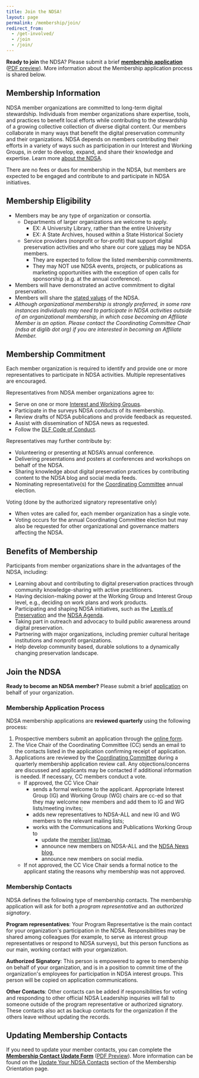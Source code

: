 ```yaml
---
title: Join the NDSA!
layout: page
permalink: /membership/join/
redirect_from:
  - /get-involved/
  - /join
  - /join/
---
```

**Ready to join** the NDSA? Please submit a brief **[membership application](https://docs.google.com/forms/d/1hcndPYdqRjcTyaq0dP3uZZzg2nKG35mC6xUZIBl9e_U/viewform)** ([PDF preview](/documents/ndsaMembershipApplication_2021-09-27.pdf)). More information about the Membership application process is shared below.  
## Membership Information
NDSA member organizations are committed to long-term digital stewardship. Individuals from member organizations share expertise, tools, and practices to benefit local efforts while contributing to the stewardship of a growing collective collection of diverse digital content. Our members collaborate in many ways that benefit the digital preservation community and their organizations. NDSA depends on members contributing their efforts in a variety of ways such as participation in our Interest and Working Groups, in order to develop, expand, and share their knowledge and expertise. Learn more [about the NDSA](/about/).

There are no fees or dues for membership in the NDSA, but members are expected to be engaged and contribute to and participate in NDSA initiatives.
## Membership Eligibility
- Members may be any type of organization or consortia.
  - Departments of larger organizations are welcome to apply.
    - EX: A University Library, rather than the entire University
    - EX: A State Archives, housed within a State Historical Society
  - Service providers (nonprofit or for-profit) that support digital preservation activities and who share our core [values](/values/) may be NDSA members. 
    - They are expected to follow the listed membership commitments.  
    - They may NOT use NDSA events, projects, or publications as marketing opportunities with the exception of open calls for sponsorship (e.g. at  the annual conference).  
- Members will have demonstrated an active commitment to digital preservation.
- Members will share the [stated values](/values/) of the NDSA.
- *Although organizational membership is strongly preferred, in some rare instances individuals may need to participate in NDSA activities outside of an organizational membership, in which case becoming an Affiliate Member is an option. Please contact the Coordinating Committee Chair (ndsa at diglib dot org) if you are interested in becoming an Affiliate Member.*

## Membership Commitment
Each member organization is required to identify and provide one or more representatives to participate in NDSA activities.  Multiple representatives are encouraged. 

Representatives from NDSA member organizations agree to:
- Serve on one or more [Interest and Working Groups](/working-groups/).
- Participate in the surveys NDSA conducts of its membership.
- Review drafts of NDSA publications and provide feedback as requested.
- Assist with dissemination of NDSA news as requested.
- Follow the [DLF Code of Conduct](https://www.diglib.org/about/code-of-conduct/).

Representatives may further contribute by:
- Volunteering or presenting at NDSA’s annual conference.  
- Delivering presentations and posters at conferences and workshops on behalf of the NDSA.
- Sharing knowledge about digital preservation practices by contributing content to the NDSA blog and social media feeds.
- Nominating representative(s) for the [Coordinating Committee](/leadership/) annual election.

Voting (done by the authorized signatory representative only)
- When votes are called for, each member organization has a single vote.  
- Voting occurs for the annual Coordinating Committee election but may also be requested for other organizational and governance matters affecting the NDSA.
  
## Benefits of Membership
Participants from member organizations share in the advantages of the NDSA, including:
- Learning about and contributing to digital preservation practices through community knowledge-sharing with active practitioners. 
- Having decision-making power at the Working Group and Interest Group level, e.g., deciding on work plans and work products.
- Participating and shaping NDSA initiatives, such as the [Levels of Preservation](/activities/levels-of-digital-preservation/) and the [NDSA Agenda](/national-agenda/).  
- Taking part in outreach and advocacy to build public awareness around digital preservation.
- Partnering with major organizations, including premier cultural heritage institutions and nonprofit organizations.
- Help develop community based, durable solutions to a dynamically changing preservation landscape. 
  
## Join the NDSA
**Ready to become an NDSA member?** Please submit a brief [ application](https://docs.google.com/forms/d/1hcndPYdqRjcTyaq0dP3uZZzg2nKG35mC6xUZIBl9e_U/viewform) on behalf of your organization.

### Membership Application Process
NDSA membership applications are **reviewed quarterly** using the following process:

1. Prospective members submit an application through the [online form](https://docs.google.com/forms/d/e/1FAIpQLScAtyX61Rmnp0uxB7daaqnKEVSbgip2C7nO92C9Ybzox7LpEw/viewform).
2. The Vice Chair of the Coordinating Committee (CC) sends an email to the contacts listed in the application confirming receipt of application. 
3. Applications are reviewed by the [Coordinating Committee](https://ndsa.org/about/leadership/) during a quarterly membership application review call. Any objections/concerns are discussed and applicants may be contacted if additional information is needed. If necessary, CC members conduct a vote.
   - If approved, the CC Vice Chair 
     - sends a formal welcome to the applicant. Appropriate Interest Group (IG) and Working Group (WG) chairs are cc-ed so that they may welcome new members and add them to IG and WG lists/meeting invites;
     - adds new representatives to NDSA-ALL and new IG and WG members to the relevant mailing lists;
     - works with the Communications and Publications Working Group to
       - update the [member list/map](https://ndsa.org/membership/members/),
       - announce new members on NDSA-ALL and the [NDSA News blog](https://ndsa.org/news/),
       - announce new members on social media.
   - If not approved, the CC Vice Chair sends a formal notice to the applicant stating the reasons why membership was not approved.

### Membership Contacts[](#membership-contacts)
NDSA defines the following type of membership contacts. The membership application will ask for both a *program representative* and an *authorized signatory*.

**Program representatives**: Your Program Representative is the main contact for your organization's participation in the NDSA. Responsibilities may be shared among colleagues (for example, to serve as interest group representatives or respond to NDSA surveys), but this person functions as our main, working contact with your organization.

**Authorized Signatory**: This person is empowered to agree to membership on behalf of your organization, and is in a position to commit time of the organization's employees for participation in NDSA interest groups. This person will be copied on application communications.

**Other Contacts**: Other contacts can be added if responsibilities for voting and responding to other official NDSA Leadership inquiries will fall to someone outside of the program representative or authorized signatory.  These contacts also act as backup contacts for the organization if the others leave without updating the records.  

## Updating Membership Contacts
If you need to update your member contacts, you can complete the [**Membership Contact Update Form**](https://forms.gle/C7YiS13xVDfsyM9Z6) ([PDF Preview](/documents/NDSA_MembershipContacts_UpdateForm.pdf)).  More information can be found on the [Update Your NDSA Contacts](https://ndsa.org/membership/orientation/#update-your-ndsa-contacts) section of the Membership Orientation page.